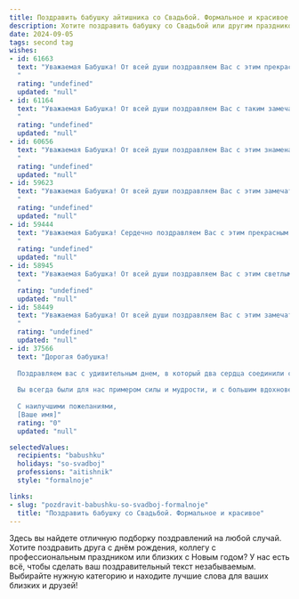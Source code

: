 ```yaml
---
title: Поздравить бабушку айтишника со Свадьбой. Формальное и красивое
description: Хотите поздравить бабушку со Свадьбой или другим праздником? Наш ИИ создаст незабываемое поздравление, а вы обязательно выделитесь среди других.  
date: 2024-09-05
tags: second tag
wishes:
- id: 61663
  text: "Уважаемая Бабушка! От всей души поздравляем Вас с этим прекрасным днём - днём Вашей свадьбы! Желаем Вам, чтобы этот день стал особенным и запоминающимся. Пусть Ваш союз будет наполнен любовью, счастьем и взаимопониманием. Пусть Ваша жизнь будет яркой и насыщенной, как код, написанный Вашим талантливым внуком - айтишником.
  "
  rating: "undefined"
  updated: "null"
- id: 61164
  text: "Уважаемая Бабушка! От всей души поздравляем Вас с таким замечательным событием в жизни Вашего внука (внучки)! Желаем молодоженам долгих лет совместной жизни, наполненных любовью, счастьем и взаимопониманием. Пусть их будущий путь будет освещен яркими и добрыми чувствами, а профессия программиста принесет  успех и процветание!
  "
  rating: "undefined"
  updated: "null"
- id: 60656
  text: "Уважаемая Бабушка! От всей души поздравляем Вас с этим знаменательным событием - свадьбой ваших внуков! Желаем Вам крепкого здоровья, долгих лет жизни, благополучия и семейного счастья! Пусть любовь и радость всегда будут в Вашем доме!
  "
  rating: "undefined"
  updated: "null"
- id: 59623
  text: "Уважаемая Бабушка! От всей души поздравляем Вас с этим замечательным событием - свадьбой! Желаем Вам огромного счастья, любви, семейного благополучия и долгих лет совместной жизни! Пусть эта новая глава Вашей жизни будет наполнена радостью, взаимопониманием и нежностью.
  "
  rating: "undefined"
  updated: "null"
- id: 59444
  text: "Уважаемая Бабушка! Сердечно поздравляем Вас с этим прекрасным событием - свадьбой! Пусть семейная жизнь Вашего (имя внука/внучки) будет наполнена радостью, любовью, взаимопониманием и успехами.  Желаем Вам долгой и счастливой жизни, крепкого здоровья и благополучия. Пускай профессия (имя внука/внучки) - айтишника - приносит не только финансовое благополучие, но и позволяет  реализовать все задуманные проекты.
  "
  rating: "undefined"
  updated: "null"
- id: 58945
  text: "Уважаемая Бабушка! От всей души поздравляем Вас с этим светлым и радостным днем – днем Вашей свадьбы! Желаем Вам долгих лет счастливой семейной жизни, наполненных любовью, взаимопониманием и крепким здоровьем. Пусть Ваша жизнь будет полна радости, а каждое мгновение приносит Вам только позитивные эмоции!
  "
  rating: "undefined"
  updated: "null"
- id: 58449
  text: "Уважаемая Бабушка! От всей души поздравляем Вас с этим замечательным днем - днем свадьбы! Желаем Вам и Вашему супругу долгих лет совместной жизни, наполненных счастьем, любовью и взаимопониманием. Пусть каждый день будет ярким и запоминающимся, а Ваша любовь с годами только крепнет.
  "
  rating: "undefined"
  updated: "null"
- id: 37566
  text: "Дорогая бабушка!
  
  Поздравляем вас с удивительным днем, в который два сердца соединили свои судьбы, празднуя свою свадьбу! В этот знаменательный момент хочется пожелать вам счастья, любви и гармонии в вашей новой жизни. Пусть каждый день приносит радость, а забота и поддержка друг друга станут основой вашего совместного пути.
  
  Вы всегда были для нас примером силы и мудрости, и с большим вдохновением мы наблюдаем за тем, как любовь может преодолевать любые преграды. Желаем, чтобы каждый миг, проведенный вместе, был наполнен искренними эмоциями и счастливыми воспоминаниями.
  
  С наилучшими пожеланиями,
  [Ваше имя]"
  rating: "0"
  updated: "null"

selectedValues:
  recipients: "babushku"
  holidays: "so-svadboj"
  professions: "aitishnik"
  style: "formalnoje"

links:
- slug: "pozdravit-babushku-so-svadboj-formalnoje"
  title: "Поздравить бабушку со Свадьбой. Формальное и красивое"
---
```


Здесь вы найдете отличную подборку поздравлений на любой случай. 
Хотите поздравить друга с днём рождения, коллегу с профессиональным праздником или близких с Новым годом? У нас есть всё, чтобы сделать ваш поздравительный текст незабываемым. Выбирайте нужную категорию и находите лучшие слова для ваших близких и друзей!

